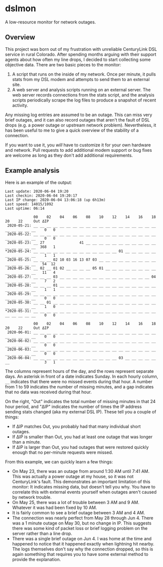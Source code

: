 # dslmon
A low-resource monitor for network outages.

## Overview

This project was born out of my frustration with unreliable CenturyLink DSL
service in rural Colorado.  After spending months arguing with their support
agents about how often my line drops, I decided to start collecting some
objective data.  There are two basic pieces to the monitor:

1.  A script that runs on the inside of my network.  Once per minute, it pulls
    stats from my DSL modem and attempts to send them to an external site.
2.  A web server and analysis scripts running on an external server.  The web
    server records connections from the stats script, and the analysis scripts
    periodically scrape the log files to produce a snapshot of recent activity.

Any missing log entries are assumed to be an outage.  This can miss very brief
outages, and it can also record outages that aren't the fault of DSL drops
(e.g.  a power outage or upstream network problem).  Nevertheless, it has been
useful to me to give a quick overview of the stability of a connection.

If you want to use it, you _will_ have to customize it for your own hardware
and network.  Pull requests to add additional modem support or bug fixes are
welcome as long as they don't add additional requirements.

## Example analysis

Here is an example of the output:

```
Last update: 2020-06-04 19:20
Last checkin: 2020-06-04 19:20:17
Last IP change: 2020-06-04 13:06:18 (up 6h13m)
Last speed: 14015/1092
Last uptime: 06:14

             00    02    04    06    08    10    12    14    16    18    20    22     Out ΔIP
 2020-05-21: __ __ __ __ __ __ __ __ __ __ __ __ __ __ __ __ __ __ __ __ __ __ __ __    0   0
 2020-05-22: __ __ __ __ __ __ __ __ __ __ __ __ __ __ __ __ __ __ __ __ __ __ __ __    0   0
 2020-05-23: __ 27                41 __ __ __ __ __ __ __ __ __ __ __ __ __ __ __ __  368   1
*2020-05-24: __ __ __ __ __ __ __ __ __ __ __ __ __ 01 __ __ __ __ __ __ __ __ __ __    1   1
 2020-05-25: __ __ __ 02 10 03 16 13 07 03 __ __ __ __ __ __ __ __ __ __ __ __ __ __   54  12
 2020-05-26: __ 02 __ 01 02 __ __ __ __ 05 01 __ __ __ __ __ __ __ __ __ __ __ __ __   11   4
 2020-05-27: __ __ __ 03 __ __ __ __ __ __ __ __ __ __ __ __ __ __ 04 __ __ __ __ __    7   2
 2020-05-28: __ __ __ 01 __ __ __ __ __ __ __ __ __ __ __ __ __ __ __ __ __ __ __ __    1   1
 2020-05-29: __ __ __ __ __ __ __ __ __ __ __ __ __ __ __ __ __ __ __ __ __ __ __ __    0   0
 2020-05-30: __ __ 01 __ __ __ __ __ __ __ __ __ __ __ __ __ __ __ __ __ __ __ __ __    1   0
*2020-05-31: __ __ __ __ __ __ __ __ __ __ __ __ __ __ __ __ __ __ __ __ __ __ __ __    0   0

             00    02    04    06    08    10    12    14    16    18    20    22     Out ΔIP
 2020-06-01: __ __ __ __ __ __ __ __ __ __ __ __ __ __ __ __ __ __ __ __ __ __ __ __    0   0
 2020-06-02: __ __ __ __ __ __ __ __ __ __ __ __ __ __ __ __ __ __ __ __ __ __ __ __    0   0
 2020-06-03: __ __ __ __ __ __ __ __ __ __ __ __ __ __ __ __ __ __ __ __ __ __ __ __    0   0
 2020-06-04: __ __ __ __ __ __ __ __ __ __ __ __ __ 03 __ __ __ __ __ __                3   1
 ```

The columns represent hours of the day, and the rows represent separate days.
An asterisk in front of a date indicates Sunday.  In each hourly column, `__`
indicates that there were no missed events during that hour.  A number from 1
to 59 indicates the number of missing minutes, and a gap indicates that no data
was received during that hour.

On the right, "Out" indicates the total number of missing minutes in that 24
hour period, and "ΔIP" indicates the number of times the IP address sending
stats changed (aka my external DSL IP).  These tell you a couple of things:

*  If ΔIP matches Out, you probably had that many individual short outages.
*  If ΔIP is smaller than Out, you had at least one outage that was longer than
   a minute.
*  If ΔIP is larger than Out, you had outages that were restored quickly enough
   that no per-minute requests were missed.

From this example, we can quickly learn a few things:

*  On May 23, there was an outage from around 1:30 AM until 7:41 AM.  This was
   actually a power outage at my house, so it was not CenturyLink's fault.
   This demonstrates an important limitation of this monitor: It indicates
   missing data, but doesn't tell you why.  You have to correlate this with
   external events yourself when outages aren't caused by network trouble.
*  On May 25, there was a lot of trouble between 3 AM and 9 AM.  Whatever it
   was had been fixed by 10 AM.
*  It is fairly common to see a brief outage between 3 AM and 4 AM.
*  The connection was nearly perfect from May 28 through Jun 4.  There was a 1
   minute outage on May 30, but no change in IP.  This suggests there was some
   kind of packet loss or brief logging problem on the server rather than a
   line drop.
*  There was a single brief outage on Jun 4.  I was home at the time and
   happened to notice that it happened exactly when lightning hit nearby.  The
   logs themselves don't say why the connection dropped, so this is again
   something that requires you to have some external method to provide the
   explanation.
